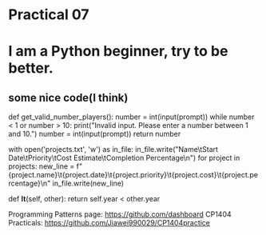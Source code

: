 # Practical 07

# I am a Python beginner, try to be better.
## some nice code(I think)

def get_valid_number_players():
    number = int(input(prompt))
    while number < 1 or number > 10:
        print("Invalid input. Please enter a number between 1 and 10.")
        number = int(input(prompt))
    return number

with open('projects.txt', 'w') as in_file:
     in_file.write("Name\tStart Date\tPriority\tCost Estimate\tCompletion Percentage\n")
     for project in projects:
         new_line = f"{project.name}\t{project.date}\t{project.priority}\t{project.cost}\t{project.percentage}\n"
         in_file.write(new_line)

def __lt__(self, other):
    return self.year < other.year

Programming Patterns page: https://github.com/dashboard
CP1404 Practicals: https://github.com/Jiawei990029/CP1404practice